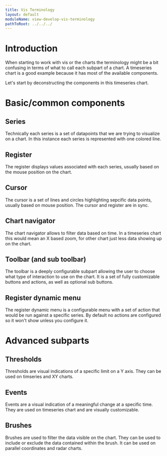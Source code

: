 ```yaml
---
title: Vis Terminology
layout: default
moduleName: view-develop-vis-terminology
pathToRoot: ../../../
---
```


# Introduction

When starting to work with vis or the charts the terminology might be a bit confusing in terms of what to call each subpart of a chart. A timeseries chart is a good example because it has most of the available components.

Let's start by deconstructing the components in this timeseries chart.

<catalog-picture img-src="../../pages/develop/vis/vis-resources/TS_basic" img-alt="Simple Timeseries" style="border:none;" caption="Simple Timeseries Chart"></catalog-picture>



# Basic/common components


## Series
Technically each series is a set of datapoints that we are trying to visualize on a chart. In this instance each series is represented with one colored line.
<catalog-picture img-src="../../pages/develop/vis/vis-resources/series" img-alt="series subpart" style="border:none;"></catalog-picture>

## Register
The register displays values associated with each series, usually based on the mouse position on the chart.
<catalog-picture img-src="../../pages/develop/vis/vis-resources/register" img-alt="register subpart" style="border:none;"></catalog-picture>

## Cursor
The cursor is a set of lines and circles highlighting sepcific data points, usually based on mouse position. The cursor and register are in sync.
<catalog-picture img-src="../../pages/develop/vis/vis-resources/cursor" img-alt="cursor subpart" style="border:none;"></catalog-picture>

## Chart navigator
The chart navigator allows to filter data based on time. In a timeseries chart this would mean an X based zoom, for other chart just less data showing up on the chart.
<catalog-picture img-src="../../pages/develop/vis/vis-resources/chart_navigator" img-alt="chart_navigator subpart" style="border:none;"></catalog-picture>

## Toolbar (and sub toolbar)
The toolbar is a deeply configurable subpart allowing the user to choose what type of interaction to use on the chart. It is a set of fully customizable buttons and actions, as well as optional sub buttons.
<catalog-picture img-src="../../pages/develop/vis/vis-resources/toolbar" img-alt="toolbar subpart" style="border:none;"></catalog-picture>

## Register dynamic menu
The register dynamic menu is a configurable menu with a set of action that would be run against a specific series. By default no actions are configured so it won't show unless you configure it.
<catalog-picture img-src="../../pages/develop/vis/vis-resources/dynamic_menus" img-alt="dynamic_menus subpart" style="border:none;"></catalog-picture>



# Advanced subparts

## Thresholds
Thresholds are visual indications of a specific limit on a Y axis. They can be used on timseries and XY charts.
<catalog-picture img-src="../../pages/develop/vis/vis-resources/thresholds" img-alt="thresholds subpart" style="border:none;"></catalog-picture>

## Events
Events are a visual indication of a meaningful change at a specific time. They are used on timeseries chart and are visually customizable.
<catalog-picture img-src="../../pages/develop/vis/vis-resources/event" img-alt="events subpart" style="border:none;"></catalog-picture>

## Brushes
Brushes are used to filter the data visible on the chart. They can be used to include or exclude the data contained within the brush. It can be used on parallel coordinates and radar charts.
<catalog-picture img-src="../../pages/develop/vis/vis-resources/brushes" img-alt="brushes subpart" style="border:none;"></catalog-picture>

